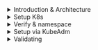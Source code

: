 <details>
<summary>Introduction & Architecture</summary>
<br>

  <img width="807" alt="image" src="https://user-images.githubusercontent.com/75510135/163704481-e4a73cf9-34da-4e87-9ac3-88096212c7f7.png">

  <img width="825" alt="image" src="https://user-images.githubusercontent.com/75510135/163704509-f654c766-b898-4bbd-8bab-e77b8ce9c8c6.png">

  <img width="740" alt="image" src="https://user-images.githubusercontent.com/75510135/163705108-af20c6e8-7fbe-4ccf-8ce8-afb1bfb5c8f0.png">

  <img width="721" alt="image" src="https://user-images.githubusercontent.com/75510135/163705170-7ec41d55-d7cc-455c-8490-a7acf150f0b6.png">

  <img width="727" alt="image" src="https://user-images.githubusercontent.com/75510135/163705200-95181ebe-030d-404b-94d4-db67100abc5e.png">

  <img width="752" alt="image" src="https://user-images.githubusercontent.com/75510135/163705224-08c636b2-c864-4a36-a22d-edadf7718c45.png">

  <img width="665" alt="image" src="https://user-images.githubusercontent.com/75510135/163705236-69e0dd47-f12f-42e6-8035-594710996322.png">

  - Architecture
  <img width="622" alt="image" src="https://user-images.githubusercontent.com/75510135/163705290-9a7fc331-33c2-4e4c-8d74-f4b4386ea4a9.png">

  <img width="732" alt="image" src="https://user-images.githubusercontent.com/75510135/163705369-a2d80f7e-c90f-4ec5-b50c-1c7d0ab437e7.png">

  <img width="752" alt="image" src="https://user-images.githubusercontent.com/75510135/163705448-d984b439-88c3-4333-a3ce-81f4f0739a5a.png">

  <img width="735" alt="image" src="https://user-images.githubusercontent.com/75510135/163705479-b0914021-5b1d-4140-bc1d-c727e96ba630.png">

  <img width="756" alt="image" src="https://user-images.githubusercontent.com/75510135/163705501-b3e8419b-f3ff-44fe-9afa-dbf558d3cb02.png">

  <img width="727" alt="image" src="https://user-images.githubusercontent.com/75510135/163705529-054044dd-72d0-4189-9b71-2802b8963cd6.png">

  <img width="753" alt="image" src="https://user-images.githubusercontent.com/75510135/163705577-7beeaf29-87f6-49b2-90f8-971f97a95ad3.png">

  <img width="751" alt="image" src="https://user-images.githubusercontent.com/75510135/163705586-ad6d5a3e-44f6-4435-a3e3-afce7dbffea9.png">

</details>

<details>
<summary>Setup K8s</summary>
<br>

  <img width="658" alt="image" src="https://user-images.githubusercontent.com/75510135/163705649-02547edf-0192-420d-88d7-2f731cd36379.png">

  - after VM setup is done(min 4GB Ram => it directly map to Number of IPAddress for PODS)
  ```
          ********** Install Docker CE Edition **********
        1. Uninstall old versions
        sudo apt-get remove docker docker-engine docker.io containerd runc

        2. Update the apt package index 
        sudo apt-get update

        sudo apt-get install \
            apt-transport-https \
            ca-certificates \
            curl \
            gnupg \
            lsb-release

        3. Add Docker’s official GPG key:
        curl -fsSL https://download.docker.com/linux/ubuntu/gpg | sudo gpg --dearmor -o /usr/share/keyrings/docker-archive-keyring.gpg

        4. Use the following command to set up the stable repository
        echo \
          "deb [arch=amd64 signed-by=/usr/share/keyrings/docker-archive-keyring.gpg] https://download.docker.com/linux/ubuntu \
          $(lsb_release -cs) stable" | sudo tee /etc/apt/sources.list.d/docker.list > /dev/null

        5. Install Docker Engine
        sudo apt-get update
        sudo apt-get install docker-ce docker-ce-cli containerd.io

        6. verify Docker version
        docker --version


        ********** Install KubeCtl **********
        1. Download the latest release
        curl -LO "https://dl.k8s.io/release/$(curl -L -s https://dl.k8s.io/release/stable.txt)/bin/linux/amd64/kubectl"

        2. Install kubectl
        sudo install -o root -g root -m 0755 kubectl /usr/local/bin/kubectl

        3. Test to ensure the version you installed is up-to-date:
        kubectl version --client


        ********** Install MiniKube **********
        1. Download Binay
        curl -LO https://storage.googleapis.com/minikube/releases/latest/minikube-linux-amd64
        chmod +x minikube-linux-amd64

        2. Install Minikube
        sudo install minikube-linux-amd64 /usr/local/bin/minikube

        3. Verify Installation
        minikube version

        4. Start Kubernetes Cluser
        sudo apt install conntrack
        sudo minikube start --vm-driver=none

        5. Get Cluster Information
        kubectl config view
  ```
</details>

<details>
<summary>Verify & namespace</summary>
<br>

  ```
        ********** Interact Cluster Using KubeCtl **********
      1. Use the kubectl create command to create a Deployment that manages a Pod. The Pod runs a Container based on the provided Docker image.
      kubectl create deployment hello-node --image=k8s.gcr.io/echoserver:1.4

      2. View the Deployment:
      kubectl get deployments

      3. View the Pod:
      kubectl get pods

      4. Expose the Pod to the public internet using the kubectl expose command:
      kubectl expose deployment hello-node --type=LoadBalancer --port=8080

      **The --type=LoadBalancer flag indicates that you want to expose your Service outside of the cluster.

      5. View the Service you created:
      minikube service hello-node

      CleanUP -
      1. Remove service
      kubectl delete service hello-node

      2. Remove Deployments-
      kubectl delete deployment hello-node
  ```
  
  - namespace
  
  <img width="727" alt="image" src="https://user-images.githubusercontent.com/75510135/163707088-37fe1f47-4894-4699-a586-41fe748d234d.png">

  <img width="722" alt="image" src="https://user-images.githubusercontent.com/75510135/163706982-21b58bb0-f863-4f87-afa3-71024e96e043.png">

  <img width="724" alt="image" src="https://user-images.githubusercontent.com/75510135/163707024-41e486a0-2109-4842-b070-09cedb5ade2c.png">

  <img width="702" alt="image" src="https://user-images.githubusercontent.com/75510135/163707073-c59a9e7b-c702-4957-883a-ef90ef21bee4.png">

  
</details>


<details>
<summary>Setup via KubeAdm</summary>
<br>

  ```
  * Reference:                                                                                      *
* ----------                                                                                      *
* https://kubernetes.io/docs/setup/production-environment/tools/kubeadm/install-kubeadm/          *
* https://kubernetes.io/docs/setup/production-environment/tools/kubeadm/create-cluster-kubeadm/   *
* https://kubernetes.io/docs/setup/production-environment/container-runtimes/#docker              *
*                                                                                                 *
***************************************************************************************************


***************************************************************************************************


0. Provisioning Nodes and Firewalls:
~~~~~~~~~~~~~~~~~~~~~~~~~~~~~~~~~~~~

0a. Kubernetes Cluster Nodes(3):
~~~~~~~~~~~~~~~~~~~~~~~~~~~~~~~~
Cloud: Google Compute Engine (GCE)
Master(1): 2 vCPUs - 4GB Ram  
Worker(2): 2 vCPUs - 2GB RAM
OS:     Ubuntu 16.04 or CentOS/RHEL 7


0b. Firewall Rules (Ingress): 
~~~~~~~~~~~~~~~~~~~~~~~~~~~~~
Master Node: 2379,6443,10250,10251,10252 
Worker Node: 10250,30000-32767


0c. NOT Mandatory. For better visibility.
-----------------------------------------
Add below lines to ~/.bashrc
Master Node:
PS1="\e[0;33m[\u@\h \W]\$ \e[m "

Worker Node:
PS1="\e[0;36m[\u@\h \W]\$ \e[m "

***************************************************************************************************


1. PRE-Reqs: Disable Swap | Bridge Traffic (Run it on MASTER & WORKER Nodes):
~~~~~~~~~~~~~~~~~~~~~~~~~~~~~~~~~~~~~~~~~~~~~~~~~~~~~~~~~~~~~~~~~~~~~~~~~~~~~

1a) Disable SWAP:
~~~~~~~~~~~~~~~~~
swapoff -a
sed -i.bak -r 's/(.+ swap .+)/#\1/' /etc/fstab


1b) Bridge Traffic:
~~~~~~~~~~~~~~~~~~~
lsmod | grep br_netfilter 
sudo modprobe br_netfilter

cat <<EOF | sudo tee /etc/sysctl.d/k8s.conf
net.bridge.bridge-nf-call-ip6tables = 1
net.bridge.bridge-nf-call-iptables = 1
EOF

sudo sysctl --system


***************************************************************************************************


2. Installing Docker (Run it on MASTER & WORKER Nodes):
~~~~~~~~~~~~~~~~~~~~~~~~~~~~~~~~~~~~~~~~~~~~~~~~~~~~~~~
apt-get update  
apt-get install -y  apt-transport-https ca-certificates curl software-properties-common gnupg2

curl -fsSL https://download.docker.com/linux/ubuntu/gpg | sudo apt-key add -

sudo add-apt-repository "deb [arch=amd64] https://download.docker.com/linux/ubuntu \
     $(lsb_release -cs) \
     stable"


2a) Installing Docker:
~~~~~~~~~~~~~~~~~~~~~
apt-get update && sudo apt-get install -y \
  containerd.io=1.2.13-2 \
  docker-ce=5:19.03.11~3-0~ubuntu-$(lsb_release -cs) \
  docker-ce-cli=5:19.03.11~3-0~ubuntu-$(lsb_release -cs)


2b) Setting up the Docker "daemon":
~~~~~~~~~~~~~~~~~~~~~~~~~~~~~~~~~~
cat <<EOF | sudo tee /etc/docker/daemon.json
{
  "exec-opts": ["native.cgroupdriver=systemd"],
  "log-driver": "json-file",
  "log-opts": {
    "max-size": "100m"
  },
  "storage-driver": "overlay2"
}
EOF

mkdir -p /etc/systemd/system/docker.service.d


2c) Start and enable docker:
~~~~~~~~~~~~~~~~~~~~~~~~~~~
systemctl daemon-reload
systemctl enable docker
systemctl restart docker
systemctl status docker


***************************************************************************************************


3. Installing KUBEADM   - KUBELET -  KUBECTL
~~~~~~~~~~~~~~~~~~~~~~~~~~~~~~~~~~~~~~~~~~~~

apt-get update && sudo apt-get install -y apt-transport-https curl

curl -s https://packages.cloud.google.com/apt/doc/apt-key.gpg | sudo apt-key add -

cat <<EOF | sudo tee /etc/apt/sources.list.d/kubernetes.list
deb https://apt.kubernetes.io/ kubernetes-xenial main
EOF


3a) Installing Kubeadm, Kubelet, Kubectl:
~~~~~~~~~~~~~~~~~~~~~~~~~~~~~~~~~~~~~~~~~
apt-get update
apt-get install -y kubelet kubeadm kubectl

apt-mark hold kubelet kubeadm kubectl


3b) Start and enable Kubelet:
~~~~~~~~~~~~~~~~~~~~~~~~~~~~~
systemctl daemon-reload
systemctl enable kubelet
systemctl restart kubelet
systemctl status kubelet


***************************************************************************************************


4. Initializing CONTROL-PLANE (Run it on MASTER Node only)
~~~~~~~~~~~~~~~~~~~~~~~~~~~~~~~~~~~~~~~~~~~~~~~~~~~~~~~~~~

kubeadm init


***************************************************************************************************


5. Installing POD-NETWORK add-on (Run it on MASTER Node only)
~~~~~~~~~~~~~~~~~~~~~~~~~~~~~~~~~~~~~~~~~~~~~~~~~~~~~~~~~~~~~~

5a) "kubectl":
~~~~~~~~~~~~~~
# for kubectl
mkdir -p $HOME/.kube
cp -i /etc/kubernetes/admin.conf $HOME/.kube/config
chown $(id -u):$(id -g) $HOME/.kube/config


5b) Installing "Weave CNI" (Pod-Network add-on):
~~~~~~~~~~~~~~~~~~~~~~~~~~~~~~~~~~~~~~~~~~~~~~~~~
kubectl apply -f "https://cloud.weave.works/k8s/net?k8s-version=$(kubectl version | base64 | tr -d '\n')"

NOTE: There are multiple CNI Plug-ins available. You can install choice of yours. Incase above commands doesn't work, try checking below link for more info.


***************************************************************************************************


6. Joining Worker Nodes (Run it on WORKER Node only):
~~~~~~~~~~~~~~~~~~~~~~~~~~~~~~~~~~~~~~~~~~~~~~~~~~~~~

# Past the Join command from above kubeadm init output
kubeadm join <...>


# Run this command IF you do not have above join command and/or to create NEW one.
kubeadm token create --print-join-command
  ```
</details>

<details>
<summary>Validating</summary>
<br>
  ```
  * Reference:                                                                                      *
* ----------                                                                                      *
* https://kubernetes.io/docs/setup/production-environment/tools/kubeadm/install-kubeadm/          *
* https://kubernetes.io/docs/setup/production-environment/tools/kubeadm/create-cluster-kubeadm/   *
* https://kubernetes.io/docs/setup/production-environment/container-runtimes/#docker              *
*                                                                                                 *
***************************************************************************************************

In this demo:
~~~~~~~~~~~~~

a. We will validate the K8s cluster configured using kubeadm in the previous lecture.

b. At the end, we will deploy same deployment and will ensure everything is working as it should be.


***************************************************************************************************

1. Validating CMD Tools:  kubeadm & kubectl:
~~~~~~~~~~~~~~~~~~~~~~~~~~~~~~~~~~~~~~~~~~~~

Ensure kubeadm and kubectl version is as per your cluster setup

1a). Checking "kubeadm" version:
--------------------------------
kubeadm version

1b). Checking "kubectl" version:
--------------------------------
kubectl version


***************************************************************************************************


2. Validating Cluster Nodes:
~~~~~~~~~~~~~~~~~~~~~~~~~~~~

Ensure all nodes including Master and Worker nodes are "Ready":
---------------------------------------------------------------
kubectl get nodes 
kubectl get nodes –o wide


***************************************************************************************************


3. Validating Kubernetes Components:
~~~~~~~~~~~~~~~~~~~~~~~~~~~~~~~~~~~~

Ensure all K8s Master node components are in "Running" status:
--------------------------------------------------------------
kubectl get pods –n kube-system
kubectl get pods –n kube-system -o wide


***************************************************************************************************


4. Validating Services:  Docker & Kubelet:
~~~~~~~~~~~~~~~~~~~~~~~~~~~~~~~~~~~~~~~~~

Ensure Docker and Kubelet Services are "Active(Running) and Enabled on all nodes

4a). Checking Docker Service Status:
------------------------------------
systemctl status docker

4b). Checking Docker Kubelet Status:
------------------------------------
systemctl status kubelet


***************************************************************************************************


5. Deploying Test Deployment:
~~~~~~~~~~~~~~~~~~~~~~~~~~~~~

5a). Deploying the sample "nginx" deployment:
----------------------------------------
kubectl apply -f https://k8s.io/examples/controllers/nginx-deployment.yaml

5b). Validate Deployment:
-------------------------
kubectl get deploy
kubectl get deploy –o wide

5c). Validating Pods are in "Running" status:
---------------------------------------------
kubectl get pods 
kubectl get pods –o wide

5d). Validate containers are running on respective worker nodes:
----------------------------------------------------------------
docker ps

5e). Delete Deployment:
-----------------------
kubectl delete -f https://k8s.io/examples/controllers/nginx-deployment.yaml
  ```
</details>

